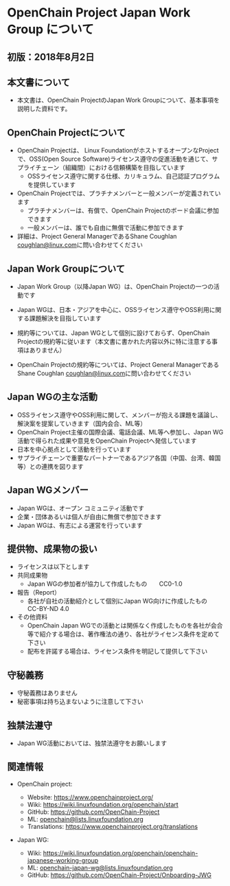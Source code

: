 # OpenChain Project Japan Work Group について

## 初版：2018年8月2日

## 本文書について
* 本文書は、OpenChain ProjectのJapan Work Groupについて、基本事項を説明した資料です。


## OpenChain Projectについて
* OpenChain Projectは、 Linux FoundationがホストするオープンなProjectで、OSS(Open Source Software)ライセンス遵守の促進活動を通じて、サプライチェーン（組織間）における信頼構築を目指しています
  * OSSライセンス遵守に関する仕様、カリキュラム、自己認証プログラムを提供しています
* OpenChain Projectでは、プラチナメンバーと一般メンバーが定義されています
  * プラチナメンバーは、有償で、OpenChain Projectのボード会議に参加できます
  * 一般メンバーは、誰でも自由に無償で活動に参加できます
* 詳細は、Project General ManagerであるShane Coughlan <coughlan@linux.com>に問い合わせてください

## Japan Work Groupについて
* Japan Work Group（以降Japan WG）は、OpenChain Projectの一つの活動です
* Japan WGは、日本・アジアを中心に、OSSライセンス遵守やOSS利用に関する課題解決を目指しています
* 規約等については、Japan WGとして個別に設けておらず、OpenChain Projectの規約等に従います（本文書に書かれた内容以外に特に注意する事項はありません）

* OpenChain Projectの規約等については、Project General ManagerであるShane Coughlan <coughlan@linux.com>に問い合わせてください

## Japan WGの主な活動
* OSSライセンス遵守やOSS利用に関して、メンバーが抱える課題を議論し、解決案を提案していきます（国内会合、ML等）
* OpenChain Project主催の国際会議、電話会議、ML等へ参加し、Japan WG活動で得られた成果や意見をOpenChain Projectへ発信しています
* 日本を中心拠点として活動を行っています
* サプライチェーンで重要なパートナーであるアジア各国（中国、台湾、韓国等）との連携を図ります


## Japan WGメンバー
* Japan WGは、オープン コミュニティ活動です
* 企業・団体あるいは個人が自由に無償で参加できます
* Japan WGは、有志による運営を行っています


## 提供物、成果物の扱い
* ライセンスは以下とします
* 共同成果物
  * Japan WGの参加者が協力して作成したもの　　CC0-1.0
* 報告（Report）
  * 各社が自社の活動紹介として個別にJapan WG向けに作成したもの　CC-BY-ND 4.0
* その他資料
  * OpenChain Japan WGでの活動とは関係なく作成したものを各社が会合等で紹介する場合は、著作権法の通り、各社がライセンス条件を定めて下さい
  * 配布を許諾する場合は、ライセンス条件を明記して提供して下さい


## 守秘義務
* 守秘義務はありません
* 秘密事項は持ち込まないように注意して下さい

## 独禁法遵守
* Japan WG活動においては、独禁法遵守をお願いします

## 関連情報
* OpenChain project:
  * Website: https://www.openchainproject.org/
  * Wiki: https://wiki.linuxfoundation.org/openchain/start
  * GitHub: https://github.com/OpenChain-Project
  * ML: openchain@lists.linuxfoundation.org
  * Translations: https://www.openchainproject.org/translations

* Japan WG:
  * Wiki: https://wiki.linuxfoundation.org/openchain/openchain-japanese-working-group
  * ML: openchain-japan-wg@lists.linuxfoundation.org
  * GitHub: https://github.com/OpenChain-Project/Onboarding-JWG

